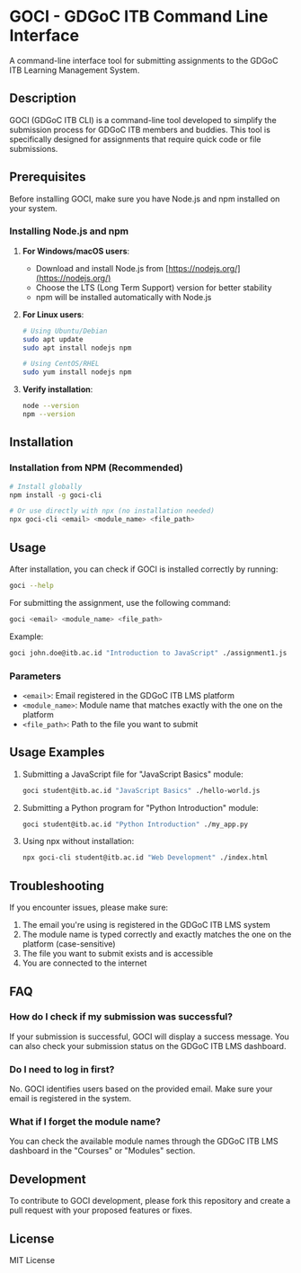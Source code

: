 # GOCI - GDGoC ITB Command Line Interface

A command-line interface tool for submitting assignments to the GDGoC ITB Learning Management System.

## Description

GOCI (GDGoC ITB CLI) is a command-line tool developed to simplify the submission process for GDGoC ITB members and buddies. This tool is specifically designed for assignments that require quick code or file submissions.

## Prerequisites

Before installing GOCI, make sure you have Node.js and npm installed on your system.

### Installing Node.js and npm

1. **For Windows/macOS users**:
   - Download and install Node.js from [https://nodejs.org/](https://nodejs.org/)
   - Choose the LTS (Long Term Support) version for better stability
   - npm will be installed automatically with Node.js

2. **For Linux users**:
   ```bash
   # Using Ubuntu/Debian
   sudo apt update
   sudo apt install nodejs npm

   # Using CentOS/RHEL
   sudo yum install nodejs npm
   ```

3. **Verify installation**:
   ```bash
   node --version
   npm --version
   ```

## Installation

### Installation from NPM (Recommended)

```bash
# Install globally
npm install -g goci-cli

# Or use directly with npx (no installation needed)
npx goci-cli <email> <module_name> <file_path>
```

## Usage

After installation, you can check if GOCI is installed correctly by running:

```bash
goci --help
```

For submitting the assignment, use the following command:
```bash
goci <email> <module_name> <file_path>
```

Example:
```bash
goci john.doe@itb.ac.id "Introduction to JavaScript" ./assignment1.js
```

### Parameters

- `<email>`: Email registered in the GDGoC ITB LMS platform
- `<module_name>`: Module name that matches exactly with the one on the platform
- `<file_path>`: Path to the file you want to submit

## Usage Examples

1. Submitting a JavaScript file for "JavaScript Basics" module:
   ```bash
   goci student@itb.ac.id "JavaScript Basics" ./hello-world.js
   ```

2. Submitting a Python program for "Python Introduction" module:
   ```bash
   goci student@itb.ac.id "Python Introduction" ./my_app.py
   ```

3. Using npx without installation:
   ```bash
   npx goci-cli student@itb.ac.id "Web Development" ./index.html
   ```

## Troubleshooting

If you encounter issues, please make sure:

1. The email you're using is registered in the GDGoC ITB LMS system
2. The module name is typed correctly and exactly matches the one on the platform (case-sensitive)  
3. The file you want to submit exists and is accessible
4. You are connected to the internet

## FAQ

### How do I check if my submission was successful?

If your submission is successful, GOCI will display a success message. You can also check your submission status on the GDGoC ITB LMS dashboard.

### Do I need to log in first?

No. GOCI identifies users based on the provided email. Make sure your email is registered in the system.

### What if I forget the module name?

You can check the available module names through the GDGoC ITB LMS dashboard in the "Courses" or "Modules" section.

## Development

To contribute to GOCI development, please fork this repository and create a pull request with your proposed features or fixes.

## License

MIT License